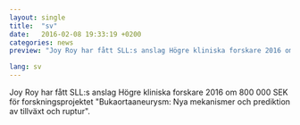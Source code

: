 ```yaml
---
layout: single
title:  "sv"
date:   2016-02-08 19:33:19 +0200
categories: news
preview: "Joy Roy har fått SLL:s anslag Högre kliniska forskare 2016 om 800 000 SEK för forskningsprojektet Bukaortaaneurysm: Nya mekanismer och prediktion av tillväxt och ruptur."

lang: sv
---
```


Joy Roy har fått SLL:s anslag Högre kliniska forskare 2016 om 800 000 SEK för forskningsprojektet "Bukaortaaneurysm: Nya mekanismer och prediktion av tillväxt och ruptur".
